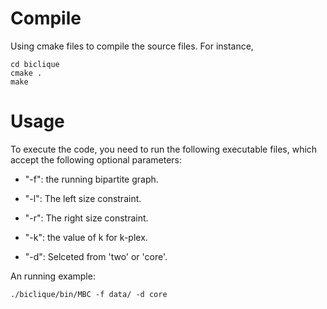 # Compile
Using cmake files to compile the source files. For instance,
```
cd biclique
cmake .
make
```

# Usage
To execute the code, you need to run the following executable files, which accept the following optional parameters:

- "-f": the running bipartite graph.

- "-l": The left size constraint.

- "-r": The right size constraint.

- "-k": the value of k for k-plex. 

- "-d": Selceted from 'two' or 'core'.

An running example:

```
./biclique/bin/MBC -f data/ -d core
```

